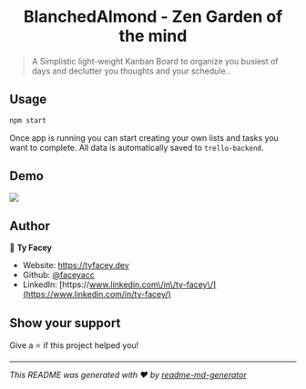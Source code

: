 <h1 align="center">BlanchedAlmond  - Zen Garden of the mind</h1>
<p>
</p>

> A Simplistic light-weight Kanban Board to organize you busiest of days and declutter you thoughts and your schedule.. 

## Usage

```sh
npm start
```

Once app is running you can start creating your own lists and tasks you want to complete. All data is automatically saved to `trello-backend`. 

## Demo

![](BA.gif)

## Author

👤 **Ty Facey**

* Website: https://tyfacey.dev
* Github: [@faceyacc](https://github.com/faceyacc)
* LinkedIn: [https:\/\/www.linkedin.com\/in\/ty-facey\/](https://www.linkedin.com/in/ty-facey/)

## Show your support

Give a ⭐️ if this project helped you!

***
_This README was generated with ❤️ by [readme-md-generator](https://github.com/kefranabg/readme-md-generator)_
